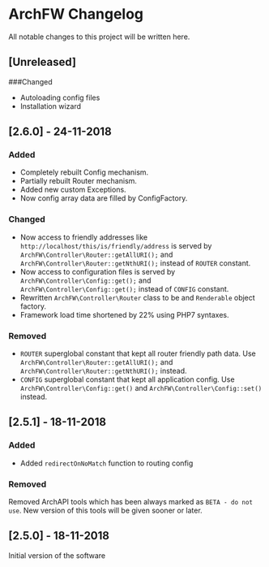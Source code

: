 # ArchFW Changelog

All notable changes to this project will be written here.

## [Unreleased]

###Changed
- Autoloading config files
- Installation wizard

## [2.6.0] - 24-11-2018
### Added
- Completely rebuilt Config mechanism.
- Partially rebuilt Router mechanism.
- Added new custom Exceptions.
- Now config array data are filled by ConfigFactory.
### Changed
- Now access to friendly addresses like `http://localhost/this/is/friendly/address` is served by 
`ArchFW\Controller\Router::getAllURI();` and `ArchFW\Controller\Router::getNthURI();` instead of `ROUTER` constant.
- Now access to configuration files is served by 
`ArchFW\Controller\Config::get();` and `ArchFW\Controller\Config::get();` instead of `CONFIG` constant.
- Rewritten `ArchFW\Controller\Router` class to be and `Renderable` object factory.
- Framework load time shortened by 22% using PHP7 syntaxes.

### Removed
- `ROUTER` superglobal constant that kept all router friendly path data. Use `ArchFW\Controller\Router::getAllURI();` 
and 
`ArchFW\Controller\Router::getNthURI();` instead.
- `CONFIG` superglobal constant that kept all application config. Use `ArchFW\Controller\Config::get()` and 
`ArchFW\Controller\Config::set()` instead.

## [2.5.1] - 18-11-2018
### Added
- Added `redirectOnNoMatch` function to routing config
### Removed
Removed ArchAPI tools which has been always marked as `BETA - do not use`. New version of this tools will be given 
sooner or later.

## [2.5.0] - 18-11-2018
Initial version of the software